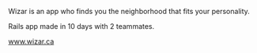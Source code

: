 Wizar is an app who finds you the neighborhood that fits your personality.

Rails app made in 10 days with 2 teammates.


www.wizar.ca
